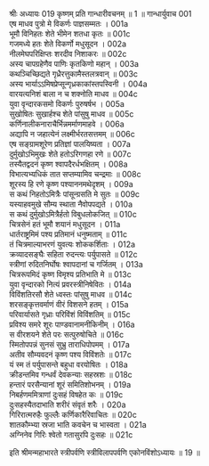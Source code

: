 श्रीः
अध्यायः 019
कृष्णम् प्रति गान्धारीवचनम् ॥ 1 ॥
गान्धार्युवाच 	001  
एष माधव पुत्रो मे विकर्णः पाज्ञसम्मतः ।	001a  
भूमौ विनिहतः शेते भीमेन शतधा कृतः ॥	001c  
गजमध्ये हतः शेते विकर्णो मधुसूदन ।	002a  
नीलमेघपरिक्षिप्तः शरदीव निशाकरः ॥	002c  
अस्य चापग्रहेणैव पाणिः कृतकिणो महान् ।	003a  
कथञ्चिच्छिद्यते गृध्रैरत्तुकामैस्तलत्रवान् ॥	003c  
अस्य भार्याऽऽमिषप्रेप्सून्गृध्रकाकांस्तपस्विनी ।	004a  
वारयत्यनिशं बाला न च शक्नोति माधव ॥	004c  
युवा वृन्दारकसमो विकर्णः पुरुषर्षभ ।	005a  
सुखोषितः सुखार्हश्च शेते पांसुषु माधव ॥	005c  
कर्णिनालीकनाराचैर्भिन्नमर्माणमाहवे ।	006a  
अद्यापि न जहात्येनं लक्ष्मीर्भरतसत्तमम् ॥	006c  
एष सङ्ग्रामशूरेण प्रतिज्ञां पालयिष्यता ।	007a  
दुर्मुखोऽभिमुखः शेते हतोऽरिगणहा रणे ॥	007c  
तस्यैतद्वदनं कृष्ण श्वापदैरर्धभक्षितम् ।	008a  
विभात्यभ्यधिकं तात सप्तम्यामिव चन्द्रमाः ॥	008c  
शूरस्य हि रणे कृष्ण पश्याननमथेदृशम् ।	009a  
स कथं निहतोऽमित्रैः पांसून्ग्रसति मे सुतः ॥	009c  
यस्याहवमुखे सौम्य स्थाता नैवोपपद्यते ।	010a  
स कथं दुर्मुखोऽमित्रैर्हतो विबुधलोकजित् ॥	010c  
चित्रसेनं हतं भूमौ शयानं मधुसूदन ।	011a  
धार्तराष्ट्रमिमं पश्य प्रतिमानं धनुष्मताम् ॥	011c  
तं चित्रमाल्याभरणं युवत्यः शोककर्शिताः ।	012a  
क्रव्यादसङ्घैः सहिता रुदन्त्यः पर्युपासते ॥	012c  
स्त्रीणां रुदितनिर्घोषः श्वापदानां च गर्जितम् ।	013a  
चित्ररूपमिदं कृष्ण विमृश्य प्रतिभाति मे ॥	013c  
युवा वृन्दारको नित्यं प्रवरस्त्रीनिषेवितः ।	014a  
विविंशतिरसौ शेते ध्वस्तः पांसुषु माधव ॥	014c  
शरसङ्कृत्तवर्माणं वीरं विशसने हतम् ।	015a  
परिवार्यासते गृध्राः परिविंशं विविंशतिम् ॥	015c  
प्रविश्य समरे शूरः पाण्डवानामनीकिनीम् ।	016a  
स वीरशयने शेते परः सत्पुरुषोचिते ॥	016c  
स्मितोपपन्नं सुनसं सुभ्रु ताराधिपोपमम् ।	017a  
अतीव सौम्यवदनं कृष्ण पश्य विविंशतेः ॥	017c  
यं स्म तं पर्युपासन्ते बहुधा वरयोषितः ।	018a  
क्रीडन्तमिव गन्धर्वं देवकन्याः सहस्रशः ॥	018c  
हन्तारं परसैन्यानां शूरं समितिशोभनम् ।	019a  
निबर्हणममित्राणां दुःसहं विषहेत कः ॥	019c  
दुःसहस्यैतदाभाति शरीरं संवृतं शरैः ।	020a  
गिरिरात्मरुहैः फुल्लैः कर्णिकारैरिवाचितः ॥	020c  
शातकौम्भ्या स्रजा भाति कवचेन च भास्वता ।	021a  
अग्निनेव गिरिः श्वेतो गतासुरपि दुःसहः ॥	021c  

इति श्रीमन्महाभारते स्त्रीपर्वणि स्त्रीविलापपर्वणि एकोनविंशोऽध्यायः ॥ 19 ॥
